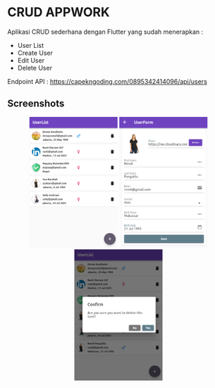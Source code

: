 # CRUD APPWORK

Aplikasi CRUD sederhana dengan Flutter yang sudah menerapkan :
- User List
- Create User
- Edit User
- Delete User

Endpoint API : https://capekngoding.com/0895342414096/api/users

## Screenshots
<p align="center">
  <img src="screenshoot/list_user.png" width="200" />
  <img src="screenshoot/create_user.png" width="200" />
  <img src="screenshoot/delete.png" width="200" />
</p>
